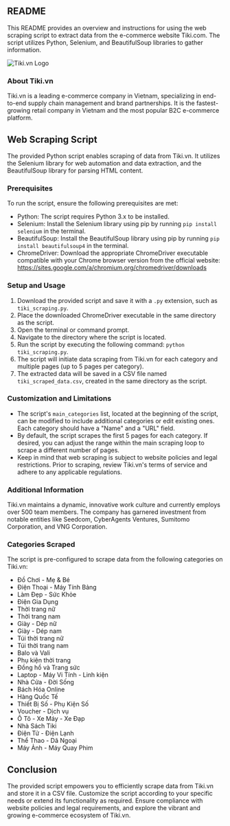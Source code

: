 ## README

This README provides an overview and instructions for using the web scraping script to extract data from the e-commerce website Tiki.com. The script utilizes Python, Selenium, and BeautifulSoup libraries to gather information.

![Tiki.vn Logo](https://salt.tikicdn.com/ts/upload/e4/49/6c/270be9859abd5f5ec5071da65fab0a94.png)

### About Tiki.vn
Tiki.vn is a leading e-commerce company in Vietnam, specializing in end-to-end supply chain management and brand partnerships. It is the fastest-growing retail company in Vietnam and the most popular B2C e-commerce platform.

## Web Scraping Script
The provided Python script enables scraping of data from Tiki.vn. It utilizes the Selenium library for web automation and data extraction, and the BeautifulSoup library for parsing HTML content.

### Prerequisites
To run the script, ensure the following prerequisites are met:

- Python: The script requires Python 3.x to be installed.
- Selenium: Install the Selenium library using pip by running `pip install selenium` in the terminal.
- BeautifulSoup: Install the BeautifulSoup library using pip by running `pip install beautifulsoup4` in the terminal.
- ChromeDriver: Download the appropriate ChromeDriver executable compatible with your Chrome browser version from the official website: https://sites.google.com/a/chromium.org/chromedriver/downloads

### Setup and Usage
1. Download the provided script and save it with a `.py` extension, such as `tiki_scraping.py`.
2. Place the downloaded ChromeDriver executable in the same directory as the script.
3. Open the terminal or command prompt.
4. Navigate to the directory where the script is located.
5. Run the script by executing the following command: `python tiki_scraping.py`.
6. The script will initiate data scraping from Tiki.vn for each category and multiple pages (up to 5 pages per category).
7. The extracted data will be saved in a CSV file named `tiki_scraped_data.csv`, created in the same directory as the script.

### Customization and Limitations
- The script's `main_categories` list, located at the beginning of the script, can be modified to include additional categories or edit existing ones. Each category should have a "Name" and a "URL" field.
- By default, the script scrapes the first 5 pages for each category. If desired, you can adjust the range within the main scraping loop to scrape a different number of pages.
- Keep in mind that web scraping is subject to website policies and legal restrictions. Prior to scraping, review Tiki.vn's terms of service and adhere to any applicable regulations.

### Additional Information
Tiki.vn maintains a dynamic, innovative work culture and currently employs over 500 team members. The company has garnered investment from notable entities like Seedcom, CyberAgents Ventures, Sumitomo Corporation, and VNG Corporation.

### Categories Scraped
The script is pre-configured to scrape data from the following categories on Tiki.vn:
- Đồ Chơi - Mẹ & Bé
- Điện Thoại - Máy Tính Bảng
- Làm Đẹp - Sức Khỏe
- Điện Gia Dụng
- Thời trang nữ
- Thời trang nam
- Giày - Dép nữ
- Giày - Dép nam
- Túi thời trang nữ
- Túi thời trang nam
- Balo và Vali
- Phụ kiện thời trang
- Đồng hồ và Trang sức
- Laptop - Máy Vi Tính - Linh kiện
- Nhà Cửa - Đời Sống
- Bách Hóa Online
- Hàng Quốc Tế
- Thiết Bị Số - Phụ Kiện Số
- Voucher - Dịch vụ
- Ô Tô - Xe Máy - Xe Đạp
- Nhà Sách Tiki
- Điện Tử - Điện Lạnh
- Thể Thao - Dã Ngoại
- Máy Ảnh - Máy Quay Phim

## Conclusion
The provided script empowers you to efficiently scrape data from Tiki.vn and store it in a CSV file. Customize the script according to your specific needs or extend its functionality as required. Ensure compliance with website policies and legal requirements, and explore the vibrant and growing e-commerce ecosystem of Tiki.vn.
